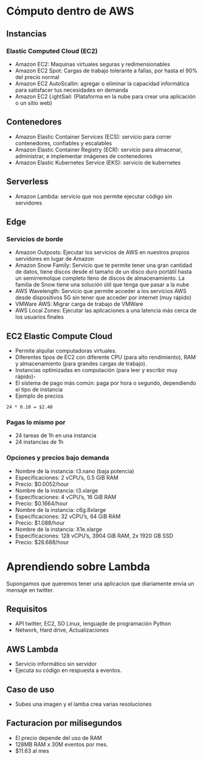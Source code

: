 # Cómputo dentro de AWS
## Instancias
### Elastic Computed Cloud (EC2)
- Amazon EC2: Maquinas virtuales seguras y redimensionables
- Amazon EC2 Spot: Cargas de trabajo tolerante a fallas, por hasta el 90% del precio normal
- Amazon EC2 AutoScallin: agregar o eliminar la capacidad informática para satisfacer tus necesidades en demanda
- Amazon EC2 LightSail: (Plataforma en la nube para crear una aplicación o un sitio web)
## Contenedores
- Amazon Elastic Container Services (ECS): servicio para correr contenedores, confiables y escalables
- Amazon Elastic Container Registry (ECR): servicio para almacenar, administrar, e implementar imágenes de contenedores
- Amazon Elastic Kubernetes Service (EKS): servicio de kubernetes
## Serverless
- Amazon Lambda: servicio que nos permite ejecutar código sin servidores
## Edge
### Servicios de borde
- Amazon Outposts: Ejecutar los servicios de AWS en nuestros propios servidores en lugar de Amazon
- Amazon Snow Family: Servicio que te permite tener una gran cantidad de datos, tiene discos desde el tamaño de un disco duro portátil hasta un semirremolque completo lleno de discos de almacenamiento. La familia de Snow tiene una solución útil que tenga que pasar a la nube
- AWS Wavelength: Servicio que permite acceder a los servicios AWS desde dispositivos 5G sin tener que acceder por internet (muy rápido)
- VMWare AWS: Migrar carga de trabajo de VMWare
- AWS Local Zones: Ejecutar las aplicaciones a una latencia más cerca de los usuarios finales

## EC2 Elastic Compute Cloud
- Permite alquilar computadoras virtuales.
- Diferentes tipos de EC2 con diferente CPU (para alto rendimiento), RAM y almacenamiento (para grandes cargas de trabajo).
- Instancias optimizadas en computación (para leer y escribir muy rápido)- 
- El sistema de pago más común: paga por hora o segundo, dependiendo el tipo de instancia
- Ejemplo de precios
```
24 * 0.10 = $2.40
```
### Pagas lo mismo por
- 24 tareas de 1h en una instancia
- 24 instancias de 1h
### Opciones y precios bajo demanda
- Nombre de la instancia: t3.nano (baja potencia)
- Especificaciones: 2 vCPU’s, 0.5 GiB RAM
- Precio: $0.0052/hour
- Nombre de la instancia: t3.xlarge
- Especificaciones: 4 vCPU’s, 16 GiB RAM
- Precio: $0.1664/hour
- Nombre de la instancia: c6g.8xlarge
- Especificaciones: 32 vCPU’s, 64 GiB RAM
- Precio: $1.088/hour
- Nombre de la instancia: X1e.xlarge
- Especificaciones: 128 vCPU’s, 3904 GiB RAM, 2x 1920 GB SSD
- Precio: $26.688/hour

# Aprendiendo sobre Lambda
Supongamos que queremos tener una aplicacion que diariamente envia un mensaje en twitter.
## Requisitos
- API twitter, EC2, SO Linux, lenguajde de programación Python
- Network, Hard drive, Actualizaciones
## AWS Lambda
- Servicio informático sin servidor
- Ejecuta su código en respuesta a eventos.
## Caso de uso
- Subes una imagen y el lamba crea varias resoluciones
## Facturacion por milisegundos
- El precio depende del uso de RAM
- 128MB RAM x 30M eventos por mes.
- $11.63 al mes